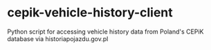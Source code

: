 # cepik-vehicle-history-client
Python script for accessing vehicle history data from Poland's CEPiK database via historiapojazdu.gov.pl

